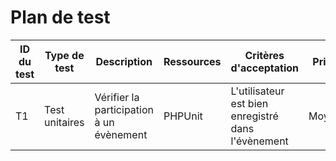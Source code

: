# Plan de test

| ID du test | Type de test   | Description                              | Ressources | Critères d'acceptation                             | Priorité |
| ---------- | -------------- | ---------------------------------------- | ---------- | -------------------------------------------------- | -------- |
| T1         | Test unitaires | Vérifier la participation à un évènement | PHPUnit    | L'utilisateur est bien enregistré dans l'évènement | Moyenne  |

